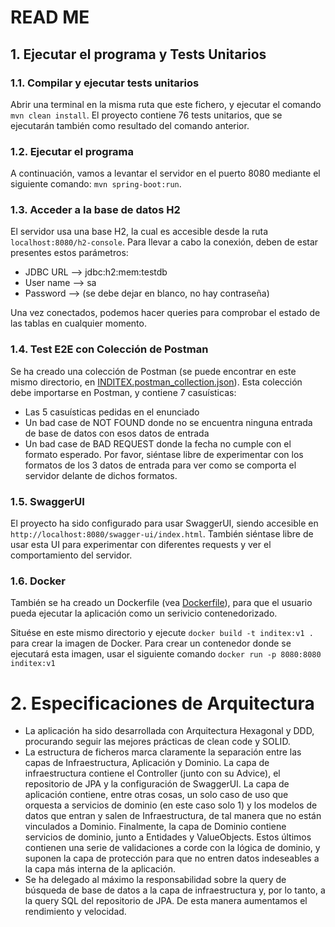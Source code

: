 # READ ME

## 1. Ejecutar el programa y Tests Unitarios
### 1.1. Compilar y ejecutar tests unitarios
Abrir una terminal en la misma ruta que este fichero, y ejecutar el comando
`mvn clean install`. El proyecto contiene 76 tests unitarios, que se ejecutarán también como resultado del comando anterior.

### 1.2. Ejecutar el programa
A continuación, vamos a levantar el servidor en el puerto 8080 mediante el siguiente comando:
`mvn spring-boot:run`.

### 1.3. Acceder a la base de datos H2
El servidor usa una base H2, la cual es accesible desde la ruta `localhost:8080/h2-console`. 
Para llevar a cabo la conexión, deben de estar presentes estos parámetros:
  - JDBC URL --> jdbc:h2:mem:testdb
  - User name --> sa
  - Password --> (se debe dejar en blanco, no hay contraseña)

Una vez conectados, podemos hacer queries para comprobar el estado de las tablas en cualquier momento.


### 1.4. Test E2E con Colección de Postman
Se ha creado una colección de Postman (se puede encontrar en este mismo directorio, en [INDITEX.postman_collection.json](INDITEX.postman_collection.json)). Esta colección debe importarse en Postman, y contiene 7 casuísticas:

- Las 5 casuísticas pedidas en el enunciado
- Un bad case de NOT FOUND  donde no se encuentra ninguna entrada de base de datos con esos datos de entrada
- Un bad case de BAD REQUEST donde la fecha no cumple con el formato esperado. Por favor, siéntase libre de experimentar con los formatos de los 3 datos de entrada para ver como se comporta el servidor delante de dichos formatos.

### 1.5. SwaggerUI
El proyecto ha sido configurado para usar SwaggerUI, siendo accesible en `http://localhost:8080/swagger-ui/index.html`. También siéntase libre de usar esta UI para experimentar con diferentes requests y ver el comportamiento del servidor.

### 1.6. Docker
También se ha creado un Dockerfile (vea [Dockerfile](Dockerfile)), para que el usuario pueda ejecutar la aplicación como un serivicio contenedorizado. 

Situése en este mismo directorio y ejecute `docker build -t inditex:v1 .` para crear la imagen de Docker. Para crear un contenedor donde se ejecutará esta imagen, usar el siguiente comando `docker run -p 8080:8080 inditex:v1`

# 2. Especificaciones de Arquitectura
- La aplicación ha sido desarrollada con Arquitectura Hexagonal y DDD, procurando seguir las mejores prácticas de clean code y SOLID.
- La estructura de ficheros marca claramente la separación entre las capas de Infraestructura, Aplicación y Dominio. La capa de infraestructura contiene el Controller (junto con su Advice), el repositorio de JPA y la configuración de SwaggerUI. La capa de aplicación contiene, entre otras cosas, un solo caso de uso que orquesta a servicios de dominio (en este caso solo 1) y los modelos de datos que entran y salen de Infraestructura, de tal manera que no están vinculados a Dominio. Finalmente, la capa de Dominio contiene servicios de dominio, junto a Entidades y ValueObjects. Estos últimos contienen una serie de validaciones a corde con la lógica de dominio, y suponen la capa de protección para que no entren datos indeseables a la capa más interna de la aplicación.
- Se ha delegado al máximo la responsabilidad sobre la query de búsqueda de base de datos a la capa de infraestructura y, por lo tanto, a la query SQL del repositorio de JPA. De esta manera aumentamos el rendimiento y velocidad.
